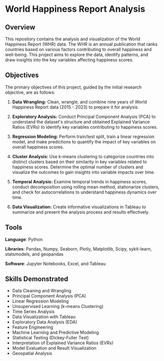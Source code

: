 # World Happiness Report Analysis

## Overview
This repository contains the analysis and visualization of the World Happiness Report (WHR) data. The WHR is an annual publication that ranks countries based on various factors contributing to overall happiness and well-being. This project aims to explore the data, identify patterns, and draw insights into the key variables affecting happiness scores.

## Objectives
The primary objectives of this project, guided by the initial research objective, are as follows:

1. **Data Wrangling:** Clean, wrangle, and combine nine years of World Happiness Report data (2015 - 2023) to prepare it for analysis.

2. **Exploratory Analysis:** Conduct Principal Component Analysis (PCA) to understand the dataset's structure and obtained Explained Variance Ratios (EVRs) to identify key variables contributing to happiness scores.

3. **Regression Modeling:** Perform train/test split, train a linear regression model, and make predictions to quantify the impact of key variables on overall happiness scores.

4. **Cluster Analysis:** Use k-means clustering to categorize countries into distinct clusters based on their similarity in key variables related to happiness scores. Determine the optimal number of clusters and visualize the outcomes to gain insights into variable impacts over time.

5. **Temporal Analysis:** Examine temporal trends in happiness scores, conduct decomposition using rolling mean method, stationarize clusters, and check for autocorrelations to understand happiness dynamics over time.

6. **Data Visualization:** Create informative visualizations in Tableau to summarize and present the analysis process and results effectively.

## Tools
**Language**: Python

**Libraries**: Pandas, Numpy, Seaborn, Plotly, Matplotlib, Scipy, sykit-learn, statsmodels, and geopandas

**Software**: Jupyter Notebooks, Excel, and Tableau

## Skills Demonstrated
- Data Cleaning and Wrangling
- Principal Component Analysis (PCA)
- Linear Regression Modeling
- Unsupervised Learning (k-means Clustering)
- Time Series Analysis
- Data Visualization with Tableau
- Exploratory Data Analysis (EDA)
- Feature Engineering
- Machine Learning and Predictive Modeling
- Statistical Testing (Dickey-Fuller Test)
- Interpretation of Explained Variance Ratios (EVRs)
- Model Evaluation and Result Visualization
- Geospatial Analysis
